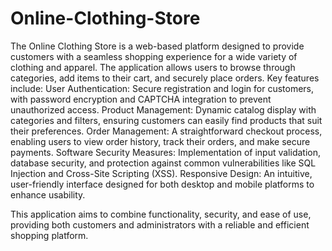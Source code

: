 # Online-Clothing-Store
The Online Clothing Store is a web-based platform designed to provide customers with a seamless shopping experience for a wide variety of clothing and apparel. The application allows users to browse through categories, add items to their cart, and securely place orders. Key features include:
User Authentication: Secure registration and login for customers, with password encryption and CAPTCHA integration to prevent unauthorized access.
Product Management: Dynamic catalog display with categories and filters, ensuring customers can easily find products that suit their preferences.
Order Management: A straightforward checkout process, enabling users to view order history, track their orders, and make secure payments.
Software Security Measures: Implementation of input validation, database security, and protection against common vulnerabilities like SQL Injection and Cross-Site Scripting (XSS).
Responsive Design: An intuitive, user-friendly interface designed for both desktop and mobile platforms to enhance usability.

This application aims to combine functionality, security, and ease of use, providing both customers and administrators with a reliable and efficient shopping platform.

